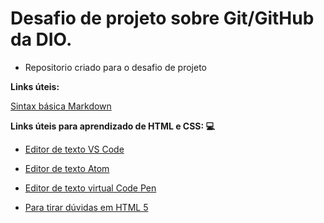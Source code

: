 # Desafio de projeto sobre Git/GitHub da DIO. 
- Repositorio criado para o desafio de projeto

**Links úteis:**

  [Sintax básica Markdown](https://www.markdownguide.org/basic-syntax/)

**Links úteis para aprendizado de HTML e CSS: :computer:**

- [Editor de texto VS Code ](https://code.visualstudio.com/)

- [Editor de texto Atom](https://atom.io/)

- [Editor de texto virtual Code Pen](https://codepen.io/)

- [Para tirar dúvidas em HTML 5](https://developer.mozilla.org/pt-BR/docs/Learn/Getting_started_with_the_web)

